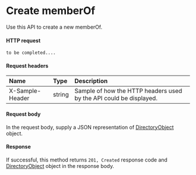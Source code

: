 # Create memberOf

Use this API to create a new memberOf.
#### HTTP request
<!-- { "blockType": "ignored" } -->
```http
to be completed....
```
#### Request headers
| Name       | Type | Description|
|:---------------|:--------|:----------|
| X-Sample-Header  | string  | Sample of how the HTTP headers used by the API could be displayed.|

#### Request body
In the request body, supply a JSON representation of [DirectoryObject](../resources/directoryobject.md) object.


#### Response
If successful, this method returns `201, Created` response code and [DirectoryObject](../resources/directoryobject.md) object in the response body.
